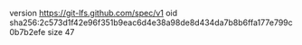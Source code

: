 version https://git-lfs.github.com/spec/v1
oid sha256:2c573d1f42e96f351b9eac6d4e38a98de8d434da7b8b6ffa177e799c0b7b2efe
size 47
